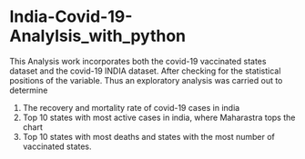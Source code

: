# India-Covid-19-Analylsis_with_python
This Analysis work incorporates both the covid-19 vaccinated states dataset and the covid-19 INDIA dataset.
After checking for the statistical positions of the variable. Thus an exploratory analysis was carried out to determine
1. The recovery and mortality rate of covid-19 cases in india
2. Top 10 states with most active cases in india, where Maharastra tops the chart
3. Top 10 states with most deaths and states with the most number of vaccinated states.
